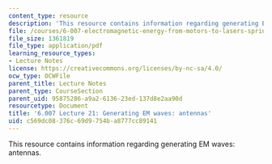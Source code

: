 ```yaml
---
content_type: resource
description: 'This resource contains information regarding generating EM waves: antennas.'
file: /courses/6-007-electromagnetic-energy-from-motors-to-lasers-spring-2011/c569dc08376c69d9754ba8777cc89141_MIT6_007S11_lec21.pdf
file_size: 1361819
file_type: application/pdf
learning_resource_types:
- Lecture Notes
license: https://creativecommons.org/licenses/by-nc-sa/4.0/
ocw_type: OCWFile
parent_title: Lecture Notes
parent_type: CourseSection
parent_uid: 95875286-a9a2-6136-23ed-137d8e2aa90d
resourcetype: Document
title: '6.007 Lecture 21: Generating EM waves: antennas'
uid: c569dc08-376c-69d9-754b-a8777cc89141
---
```

This resource contains information regarding generating EM waves: antennas.